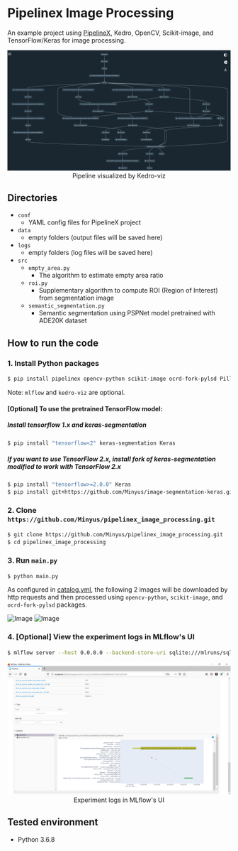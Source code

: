 # Pipelinex Image Processing

An example project using [PipelineX](https://github.com/Minyus/pipelinex), Kedro, OpenCV, Scikit-image, and TensorFlow/Keras for image processing.

<p align="center">
<img src="img/kedro_pipeline.PNG">
Pipeline visualized by Kedro-viz
</p>

## Directories

- `conf`
  - YAML config files for PipelineX project
- `data`
  - empty folders (output files will be saved here)
- `logs`
  - empty folders (log files will be saved here)
- `src`
  - `empty_area.py`
    - The algorithm to estimate empty area ratio
  - `roi.py`
    - Supplementary algorithm to compute ROI (Region of Interest) from segmentation image
  - `semantic_segmentation.py`
    - Semantic segmentation using PSPNet model pretrained with ADE20K dataset

## How to run the code

### 1. Install Python packages

```bash
$ pip install pipelinex opencv-python scikit-image ocrd-fork-pylsd Pillow pandas numpy requests kedro mlflow kedro-viz
```

Note: `mlflow` and `kedro-viz` are optional.

#### [Optional] To use the pretrained TensorFlow model:

##### Install tensorflow 1.x and keras-segmentation

```bash
$ pip install "tensorflow<2" keras-segmentation Keras 
```

##### If you want to use TensorFlow 2.x, install fork of keras-segmentation modified to work with TensorFlow 2.x

```bash
$ pip install "tensorflow>=2.0.0" Keras 
$ pip install git+https://github.com/Minyus/image-segmentation-keras.git
```
### 2. Clone `https://github.com/Minyus/pipelinex_image_processing.git`

```bash
$ git clone https://github.com/Minyus/pipelinex_image_processing.git
$ cd pipelinex_image_processing
```

### 3. Run `main.py`

```bash
$ python main.py
```

As configured in [catalog.yml](https://github.com/Minyus/pipelinex_image_processing/blob/master/conf/base/catalog.yml), the following 2 images will be downloaded by http requests and then processed using `opencv-python`, `scikit-image`, and `ocrd-fork-pylsd` packages.

![Image](https://cdn.foodlogistics.com/files/base/acbm/fl/image/2018/09/960w/GettyImages_485190815.5b9bfb5550ded.jpg)
![Image](https://www.thetrailerconnection.com/zupload/library/180/-1279-840x600-0.jpg)

### 4. [Optional] View the experiment logs in MLflow's UI 

```bash
$ mlflow server --host 0.0.0.0 --backend-store-uri sqlite:///mlruns/sqlite.db --default-artifact-root ./mlruns/experiment_001
```

<p align="center">
<img src="img/mlflow_ui.png">
Experiment logs in MLflow's UI
</p>


## Tested environment

- Python 3.6.8
